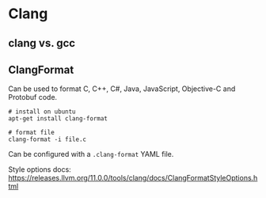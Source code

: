# Clang

## clang vs. gcc


## ClangFormat

Can be used to format C, C++, C#, Java, JavaScript, Objective-C and Protobuf code.

    # install on ubuntu
    apt-get install clang-format

    # format file
    clang-format -i file.c

Can be configured with a `.clang-format` YAML file.

Style options docs: https://releases.llvm.org/11.0.0/tools/clang/docs/ClangFormatStyleOptions.html
